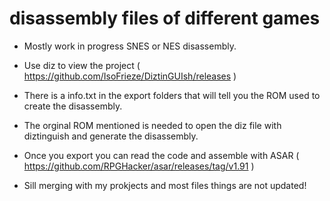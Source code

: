 # disassembly files of different games
- Mostly work in progress SNES or NES disassembly.
- Use diz to view the project ( https://github.com/IsoFrieze/DiztinGUIsh/releases )
- There is a info.txt in the export folders that will tell you the ROM used to create the disassembly. 
- The orginal ROM mentioned is needed to open the diz file with diztinguish and generate the disassembly.

- Once you export you can read the code and assemble with ASAR ( https://github.com/RPGHacker/asar/releases/tag/v1.91 )

- Sill merging with my prokjects and most files things are not updated!
